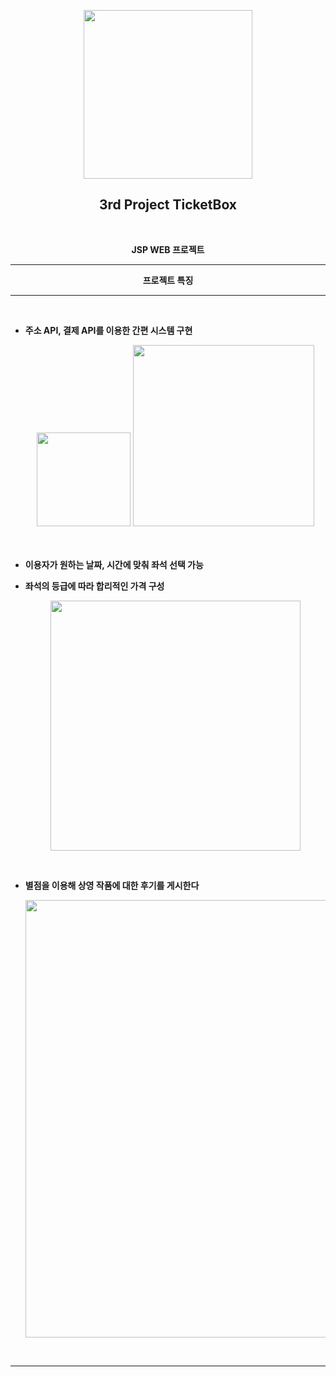
<p align="center"><img src="https://user-images.githubusercontent.com/106230507/202128701-d4223e82-ca02-4b45-b850-02b6ea005527.png" width="270"></p>
<h2 align="center">3rd Project TicketBox</h2>

<br>
<p align="center"><b>JSP WEB 프로젝트</b></p>
<hr>
<p align="center"><b>프로젝트 특징</b></p>
<hr>
<br>
<ul>
<li>
<p><b> 주소 API, 결제 API를 이용한 간편 시스템 구현</b></p>
<div align="center">
<img src="https://user-images.githubusercontent.com/106230507/202213799-6f8bfdea-e1b0-4812-a749-5295e27cf7ae.png" width="150">
<img src="https://user-images.githubusercontent.com/106230507/202213664-3d708f20-8ac1-410f-a44d-6f35c2b6f664.png" width="290">
</div>
<br><br>
</li>
<li>
<p><b> 이용자가 원하는 날짜, 시간에 맞춰 좌석 선택 가능</b></p>
</li>
<li>
<p><b>좌석의 등급에 따라 합리적인 가격 구성</b></p>
<p align="center"><img src="https://user-images.githubusercontent.com/106230507/202214132-ea2b558d-c01f-4bf2-9ee2-a48de1c865a7.png" width="400"></p><br>
</li>
<li>
<p><b>별점을 이용해 상영 작품에 대한 후기를 게시한다</b></p>
<p align="center"><img src="https://user-images.githubusercontent.com/106230507/202133596-ca24321c-3158-4be2-9b70-779282730c96.png" width="700"></p>
</li>
</ul><br>
<hr>   
